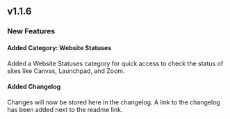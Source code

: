 ## v1.1.6

### New Features

#### Added Category: Website Statuses
Added a Website Statuses category for quick access to check the status of sites like Canvas, Launchpad, and Zoom.

#### Added Changelog
Changes will now be stored here in the changelog. A link to the changelog has been added next to the readme link.